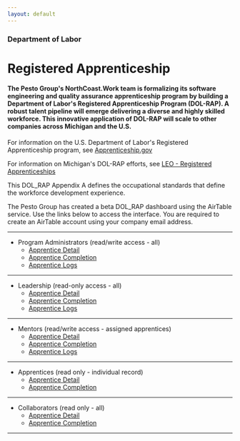 ```yaml
---
layout: default
---
```


### Department of Labor
# Registered Apprenticeship

#### The Pesto Group's NorthCoast.Work team is formalizing its software engineering and quality assurance apprenticeship program by building a Department of Labor's Registered Apprenticeship Program (DOL-RAP). A robust talent pipeline will emerge delivering a diverse and highly skilled workforce. This innovative application of DOL-RAP will scale to other companies across Michigan and the U.S. 

For information on the U.S. Department of Labor's Registered Apprenticeship program, see [Apprenticeship.gov](https://www.apprenticeship.gov/)

For information on Michigan's DOL-RAP efforts, see [LEO - Registered Apprenticeships](https://www.michigan.gov/leo/bureaus-agencies/wd/apprenticeships)

This DOL_RAP Appendix A defines the occupational standards that define the workforce development experience.

The Pesto Group has created a beta DOL_RAP dashboard using the AirTable service. Use the links below to access the interface. You are required to create an AirTable account using your company email address.

---
- Program Administrators (read/write access - all)
    - [Apprentice Detail](https://airtable.com/appYsh95toLfL0ByK/pagPivlD0brQhLWwP)
    - [Apprentice Completion](https://airtable.com/appYsh95toLfL0ByK/pagRFFbdJCPuUkY2n)
    - [Apprentice Logs](https://airtable.com/appYsh95toLfL0ByK/pagZ7PJ1bzIDbAZky)
---
- Leadership (read-only access - all)
    - [Apprentice Detail](https://airtable.com/appYsh95toLfL0ByK/pagIg9UoLdbNAG9zF)
    - [Apprentice Completion](https://airtable.com/appYsh95toLfL0ByK/paggK2mNQ2MT4ldHf)
    - [Apprentice Logs](https://airtable.com/appYsh95toLfL0ByK/pagnYrU66UcojXJud)
---
- Mentors (read/write access - assigned apprentices)
    - [Apprentice Detail](https://airtable.com/appYsh95toLfL0ByK/pagOOwSIlVHd8GfWs)
    - [Apprentice Completion](https://airtable.com/appYsh95toLfL0ByK/pagP9dcqGohwPBoad)
    - [Apprentice Logs](https://airtable.com/appYsh95toLfL0ByK/pagEIkKzpjcLUJdof)
---
- Apprentices (read only - individual record)
    - [Apprentice Detail](https://airtable.com/appYsh95toLfL0ByK/pag1gMfpH69s9nnHn)
    - [Apprentice Completion](https://airtable.com/appYsh95toLfL0ByK/pagOG96Wls16ioGuc)
---
- Collaborators (read only - all)
    - [Apprentice Detail](https://airtable.com/appYsh95toLfL0ByK/pag3B2Y9FKBrXni1V)
    - [Apprentice Completion](https://airtable.com/appYsh95toLfL0ByK/pagIoGu07C4HXCLxf)
---